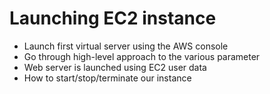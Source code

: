 # Launching EC2 instance

* Launch first virtual server using the AWS console
* Go through high-level approach to the various parameter
* Web server is launched using EC2 user data
* How to start/stop/terminate our instance

